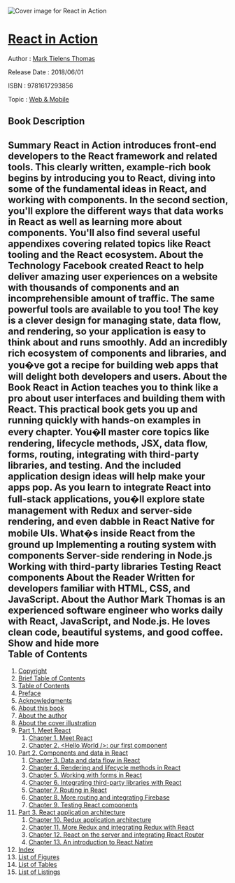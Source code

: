 ![Cover image for React in Action](https://imgdetail.ebookreading.net/cover/cover/web_mobile/EB9781617293856.jpg)

[React in Action](https://ebookreading.net/view/book/React+in+Action-EB9781617293856_1.html "React in Action")
====================================================================================================================

Author : [Mark Tielens Thomas](https://ebookreading.net/search/author/Mark+Tielens+Thomas)

Release Date : 2018/06/01

ISBN : 9781617293856

Topic : [Web & Mobile](https://ebookreading.net/search/category/web-mobile)

Book Description
-----------------

 Summary
React in Action introduces front-end developers to the React framework and related tools. This clearly written, example-rich book begins by introducing you to React, diving into some of the fundamental ideas in React, and working with components. In the second section, you'll explore the different ways that data works in React as well as learning more about components. You'll also find several useful appendixes covering related topics like React tooling and the React ecosystem.
About the Technology
Facebook created React to help deliver amazing user experiences on a website with thousands of components and an incomprehensible amount of traffic. The same powerful tools are available to you too! The key is a clever design for managing state, data flow, and rendering, so your application is easy to think about and runs smoothly. Add an incredibly rich ecosystem of components and libraries, and you�ve got a recipe for building web apps that will delight both developers and users.
About the Book
React in Action teaches you to think like a pro about user interfaces and building them with React. This practical book gets you up and running quickly with hands-on examples in every chapter. You�ll master core topics like rendering, lifecycle methods, JSX, data flow, forms, routing, integrating with third-party libraries, and testing. And the included application design ideas will help make your apps pop. As you learn to integrate React into full-stack applications, you�ll explore state management with Redux and server-side rendering, and even dabble in React Native for mobile UIs.
What�s inside
React from the ground up
Implementing a routing system with components
Server-side rendering in Node.js
Working with third-party libraries
Testing React components
About the Reader
Written for developers familiar with HTML, CSS, and JavaScript.
About the Author
Mark Thomas is an experienced software engineer who works daily with React, JavaScript, and Node.js. He loves clean code, beautiful systems, and good coffee.
        Show and hide more                
Table of Contents
-----------------

1. [Copyright](https://ebookreading.net/view/book/React+in+Action-EB9781617293856_3.html)
1. [Brief Table of Contents](https://ebookreading.net/view/book/React+in+Action-EB9781617293856_5.html)
1. [Table of Contents](https://ebookreading.net/view/book/React+in+Action-EB9781617293856_6.html)
1. [Preface](https://ebookreading.net/view/book/React+in+Action-EB9781617293856_7.html)
1. [Acknowledgments](https://ebookreading.net/view/book/React+in+Action-EB9781617293856_8.html)
1. [About this book](https://ebookreading.net/view/book/React+in+Action-EB9781617293856_9.html)
1. [About the author](https://ebookreading.net/view/book/React+in+Action-EB9781617293856_10.html)
1. [About the cover illustration](https://ebookreading.net/view/book/React+in+Action-EB9781617293856_11.html)
1. [Part 1. Meet React](https://ebookreading.net/view/book/React+in+Action-EB9781617293856_12.html)
    1. [Chapter 1. Meet React](https://ebookreading.net/view/book/React+in+Action-EB9781617293856_13.html)
    1. [Chapter 2. &lt;Hello World /&gt;: our first component](https://ebookreading.net/view/book/React+in+Action-EB9781617293856_14.html)
1. [Part 2. Components and data in React](https://ebookreading.net/view/book/React+in+Action-EB9781617293856_15.html)
    1. [Chapter 3. Data and data flow in React](https://ebookreading.net/view/book/React+in+Action-EB9781617293856_16.html)
    1. [Chapter 4. Rendering and lifecycle methods in React](https://ebookreading.net/view/book/React+in+Action-EB9781617293856_17.html)
    1. [Chapter 5. Working with forms in React](https://ebookreading.net/view/book/React+in+Action-EB9781617293856_18.html)
    1. [Chapter 6. Integrating third-party libraries with React](https://ebookreading.net/view/book/React+in+Action-EB9781617293856_19.html)
    1. [Chapter 7. Routing in React](https://ebookreading.net/view/book/React+in+Action-EB9781617293856_20.html)
    1. [Chapter 8. More routing and integrating Firebase](https://ebookreading.net/view/book/React+in+Action-EB9781617293856_21.html)
    1. [Chapter 9. Testing React components](https://ebookreading.net/view/book/React+in+Action-EB9781617293856_22.html)
1. [Part 3. React application architecture](https://ebookreading.net/view/book/React+in+Action-EB9781617293856_23.html)
    1. [Chapter 10. Redux application architecture](https://ebookreading.net/view/book/React+in+Action-EB9781617293856_24.html)
    1. [Chapter 11. More Redux and integrating Redux with React](https://ebookreading.net/view/book/React+in+Action-EB9781617293856_25.html)
    1. [Chapter 12. React on the server and integrating React Router](https://ebookreading.net/view/book/React+in+Action-EB9781617293856_26.html)
    1. [Chapter 13. An introduction to React Native](https://ebookreading.net/view/book/React+in+Action-EB9781617293856_27.html)
1. [Index](https://ebookreading.net/view/book/React+in+Action-EB9781617293856_28.html)
1. [List of Figures](https://ebookreading.net/view/book/React+in+Action-EB9781617293856_29.html)
1. [List of Tables](https://ebookreading.net/view/book/React+in+Action-EB9781617293856_30.html)
1. [List of Listings](https://ebookreading.net/view/book/React+in+Action-EB9781617293856_31.html)
